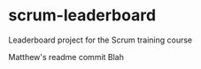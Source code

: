 # scrum-leaderboard
Leaderboard project for the Scrum training course

Matthew's readme commit
Blah
